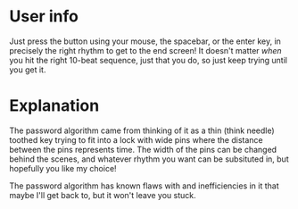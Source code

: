 # User info
Just press the button using your mouse, the spacebar, or the enter key, in precisely the right rhythm to get to the end screen!
It doesn't matter *when* you hit the right 10-beat sequence, just that you do, so just keep trying until you get it.

# Explanation
The password algorithm came from thinking of it as a thin (think needle) toothed key trying to fit into a lock with wide pins where the distance between the pins represents time. The width of the pins can be changed behind the scenes, and whatever rhythm you want can be subsituted in, but hopefully you like my choice!

The password algorithm has known flaws with and inefficiencies in it that maybe I'll get back to, but it won't leave you stuck.